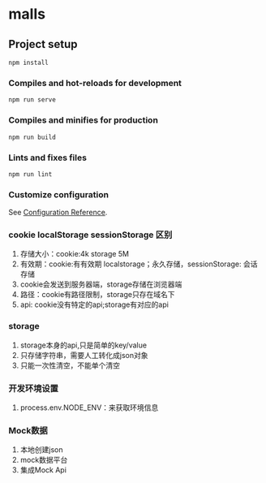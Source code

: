 <!--
 * @Author: zhimin
 * @Date: 2021-01-27 10:04:53
 * @LastEditors: zhimin
 * @LastEditTime: 2021-01-27 16:12:39
 * @FilePath: \malls\README.md
-->
# malls

## Project setup
```
npm install
```

### Compiles and hot-reloads for development
```
npm run serve
```

### Compiles and minifies for production
```
npm run build
```

### Lints and fixes files
```
npm run lint
```

### Customize configuration
See [Configuration Reference](https://cli.vuejs.org/config/).
### cookie localStorage sessionStorage 区别
1. 存储大小：cookie:4k storage 5M
2. 有效期：cookie:有有效期 localstorage；永久存储，sessionStorage: 会话存储
3. cookie会发送到服务器端，storage存储在浏览器端
4. 路径：cookie有路径限制，storage只存在域名下
5. api: cookie没有特定的api;storage有对应的api
### storage
1. storage本身的api,只是简单的key/value
2. 只存储字符串，需要人工转化成json对象
3. 只能一次性清空，不能单个清空
### 开发环境设置
1. process.env.NODE_ENV：来获取环境信息
### Mock数据
1. 本地创建json
2. mock数据平台
3. 集成Mock Api